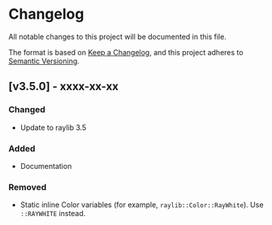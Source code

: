 # Changelog
All notable changes to this project will be documented in this file.

The format is based on [Keep a Changelog](https://keepachangelog.com/en/1.0.0/),
and this project adheres to [Semantic Versioning](https://semver.org/spec/v2.0.0.html).

## [v3.5.0] - xxxx-xx-xx
### Changed
- Update to raylib 3.5

### Added
- Documentation

### Removed
- Static inline Color variables (for example, `raylib::Color::RayWhite`). Use `::RAYWHITE` instead.
